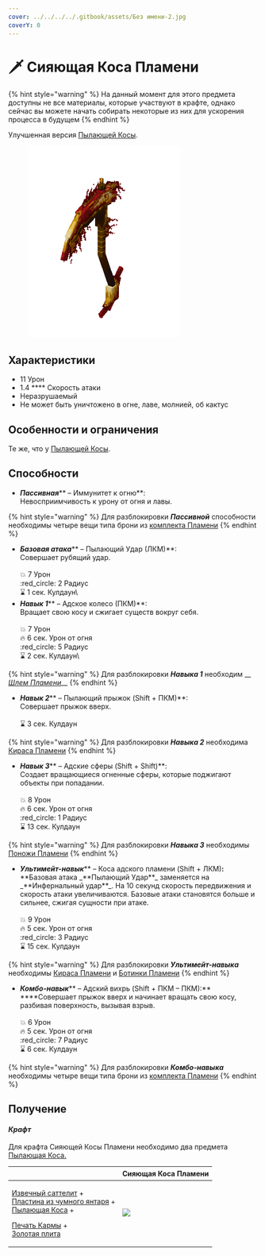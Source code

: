 ```yaml
---
cover: ../../../../.gitbook/assets/Без имени-2.jpg
coverY: 0
---
```


# 🗡 Сияющая Коса Пламени

{% hint style="warning" %}
На данный момент для этого предмета доступны не все материалы, которые участвуют в крафте, однако сейчас вы можете начать собирать некоторые из них для ускорения процесса в будущем
{% endhint %}

Улучшенная версия [Пылающей Косы](./).

<figure><img src="../../../../.gitbook/assets/flamos_scythe_shiny.gif" alt=""><figcaption></figcaption></figure>

## Характеристики

* 11 Урон
* 1.4 \*\*\*\* Скорость атаки
* Неразрушаемый
* Не может быть уничтожено в огне, лаве, молнией, об кактус

## Особенности и ограничения

Те же, что у [Пылающей Косы](./).

## Способности

* _**Пассивная**_\*\* – Иммунитет к огню\*\*:\
  Невосприимчивость к урону от огня и лавы.

{% hint style="warning" %}
Для разблокировки _**Пассивной**_ способности необходимы четыре вещи типа брони из [комплекта Пламени](../)
{% endhint %}

* _**Базовая атака**_\*\* – Пылающий Удар (ЛКМ)\*\*:\
  Совершает рубящий удар.\
  \
  :boom: 7 Урон\
  :red\_circle: 2 Радиус\
  :hourglass: 1 сек. Кулдаун\\
* _**Навык 1**_\*\* – Адское колесо (ПКМ)\*\*:\
  Вращает свою косу и сжигает существ вокруг себя.\
  \
  :boom: 7 Урон\
  :fire: 6 сек. Урон от огня\
  :red\_circle: 5 Радиус\
  :hourglass: 2 сек. Кулдаун\\

{% hint style="warning" %}
Для разблокировки _**Навыка 1**_ необходим \_\_ [_Шлем Пламени_](../shlem-plameni.md)\_\_
{% endhint %}

* _**Навык 2**_\*\* – Пылающий прыжок (Shift + ПКМ)\*\*:\
  Совершает прыжок вверх.\
  \
  :hourglass: 3 сек. Кулдаун

{% hint style="warning" %}
Для разблокировки _**Навыка 2**_ необходима [Кираса Пламени](../kirasa-plameni.md)
{% endhint %}

* _**Навык 3**_\*\* – Адские сферы (Shift + Shift)\*\*:\
  Создает вращающиеся огненные сферы, которые поджигают объекты при попадании.\
  \
  :boom: 8 Урон\
  :fire: 6 сек. Урон от огня\
  :red\_circle: 1 Радиус\
  :hourglass: 13 сек. Кулдаун

{% hint style="warning" %}
Для разблокировки _**Навыка 3**_ необходимы [Поножи Пламени](../ponozhi-plameni.md)
{% endhint %}

* _**Ультимейт-навык**_\*\* – Коса адского пламени (Shift + ЛКМ)**:**\
  **Базовая атака \_**Пылающий Удар\*\*\_ заменяется на \_\*\*Инфернальный удар\*\*\_. На 10 секунд скорость передвижения и скорость атаки увеличиваются. Базовые атаки становятся больше и сильнее, сжигая сущности при атаке.\
  \
  :boom: 9 Урон\
  :fire: 5 сек. Урон от огня\
  :red\_circle: 3 Радиус\
  :hourglass: 15 сек. Кулдаун

{% hint style="warning" %}
Для разблокировки _**Ультимейт-навыка**_ необходимы [Кираса Пламени](../kirasa-plameni.md) и [Ботинки Пламени](../botinki-plameni.md)
{% endhint %}

* _**Комбо-навык**_\*\* – Адский вихрь (Shift + ПКМ – ПКМ):\*\*\
  \*\*\*\*Совершает прыжок вверх и начинает вращать свою косу, разбивая поверхность, вызывая взрыв.\
  \
  :boom: 6 Урон\
  :fire: 5 сек. Урон от огня\
  :red\_circle: 7 Радиус\
  :hourglass: 6 сек. Кулдаун

{% hint style="warning" %}
Для разблокировки _**Комбо-навыка**_ необходимы четыре вещи типа брони из [комплекта Пламени](../)
{% endhint %}

## Получение

#### _Крафт_

Для крафта Сияющей Косы Пламени необходимо два предмета [Пылающая Коса.](./)

| ㅤ                                                                                                                                                                                                                                                                                                                                                                | Сияющая Коса Пламени                                                  |
| ---------------------------------------------------------------------------------------------------------------------------------------------------------------------------------------------------------------------------------------------------------------------------------------------------------------------------------------------------------------- | --------------------------------------------------------------------- |
| <p><a href="../../../materialy/izvechnyi-sattelit.md">Извечный саттелит</a> +<br><a href="../../../materialy/plastina-iz-chumnogo-yantarya.md">Пластина из чумного янтаря</a> +<br><a href="./">Пылающая Коса</a> + </p><p><a href="../../../materialy/pechat-karmy.md">Печать Кармы</a> +<br><a href="../../../materialy/gold_plate_0.md">Золотая плита</a></p> | ![](../../../../.gitbook/assets/flamos\_flamos\_scythe\_shiny\_0.png) |
